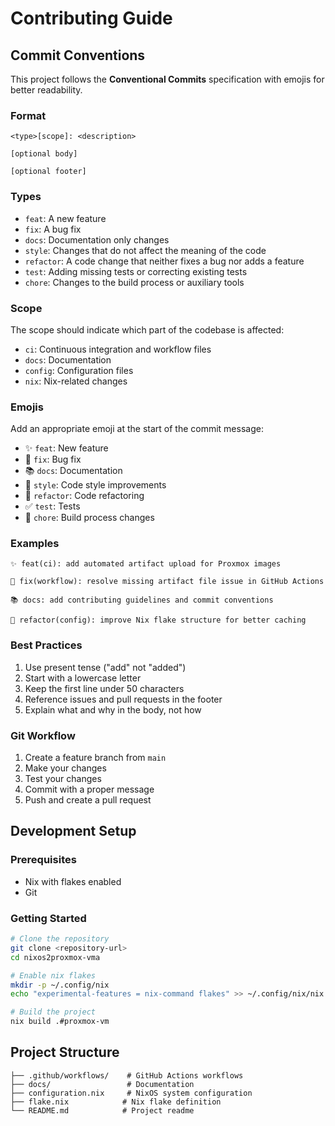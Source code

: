 # Contributing Guide

## Commit Conventions

This project follows the **Conventional Commits** specification with emojis for better readability.

### Format
```
<type>[scope]: <description>

[optional body]

[optional footer]
```

### Types
- `feat`: A new feature
- `fix`: A bug fix
- `docs`: Documentation only changes
- `style`: Changes that do not affect the meaning of the code
- `refactor`: A code change that neither fixes a bug nor adds a feature
- `test`: Adding missing tests or correcting existing tests
- `chore`: Changes to the build process or auxiliary tools

### Scope
The scope should indicate which part of the codebase is affected:
- `ci`: Continuous integration and workflow files
- `docs`: Documentation
- `config`: Configuration files
- `nix`: Nix-related changes

### Emojis
Add an appropriate emoji at the start of the commit message:
- ✨ `feat`: New feature
- 🐛 `fix`: Bug fix
- 📚 `docs`: Documentation
- 💅 `style`: Code style improvements
- 🔧 `refactor`: Code refactoring
- ✅ `test`: Tests
- 🔨 `chore`: Build process changes

### Examples
```
✨ feat(ci): add automated artifact upload for Proxmox images

🐛 fix(workflow): resolve missing artifact file issue in GitHub Actions

📚 docs: add contributing guidelines and commit conventions

🔧 refactor(config): improve Nix flake structure for better caching
```

### Best Practices
1. Use present tense ("add" not "added")
2. Start with a lowercase letter
3. Keep the first line under 50 characters
4. Reference issues and pull requests in the footer
5. Explain what and why in the body, not how

### Git Workflow
1. Create a feature branch from `main`
2. Make your changes
3. Test your changes
4. Commit with a proper message
5. Push and create a pull request

## Development Setup

### Prerequisites
- Nix with flakes enabled
- Git

### Getting Started
```bash
# Clone the repository
git clone <repository-url>
cd nixos2proxmox-vma

# Enable nix flakes
mkdir -p ~/.config/nix
echo "experimental-features = nix-command flakes" >> ~/.config/nix/nix.conf

# Build the project
nix build .#proxmox-vm
```

## Project Structure
```
├── .github/workflows/    # GitHub Actions workflows
├── docs/                 # Documentation
├── configuration.nix     # NixOS system configuration
├── flake.nix            # Nix flake definition
└── README.md            # Project readme